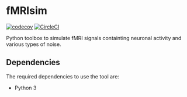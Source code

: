 # fMRIsim

[![codecov](https://codecov.io/gh/eurunuela/fMRIsim/branch/master/graph/badge.svg)](https://codecov.io/gh/eurunuela/fMRIsim)
[![CircleCI](https://circleci.com/gh/eurunuela/fMRIsim.svg?branch=master&style=shield)](https://circleci.com/gh/eurunuela/fMRIsim)

Python toolbox to simulate fMRI signals containting neuronal activity and various types of noise.

## Dependencies

The required dependencies to use the tool are:

- Python 3
